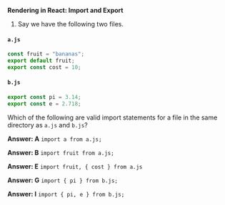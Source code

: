 **Rendering in React: Import and Export**

1.  Say we have the following two files.
#### `a.js`
```js
const fruit = "bananas";
export default fruit;
export const cost = 10;
```
#### `b.js`
```js
export const pi = 3.14;
export const e = 2.718;
```

Which of the following are valid import statements for a file in the same directory as `a.js` and `b.js`?


**Answer:  A** `import a from a.js;`

**Answer:  B** `import fruit from a.js;`

**Answer:  E** `import fruit, { cost } from a.js`

**Answer:  G** `import { pi } from b.js;`

**Answer:  I** `import { pi, e } from b.js;`

